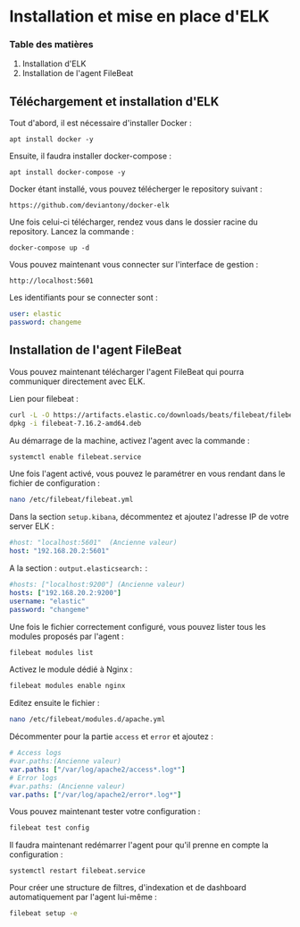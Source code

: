 # Installation et mise en place d'ELK
### Table des matières 
1. Installation d'ELK
2. Installation de l'agent FileBeat 

## Téléchargement et installation d'ELK 
Tout d'abord, il est nécessaire d'installer Docker : 
```
apt install docker -y
```
Ensuite, il faudra installer docker-compose :
```
apt install docker-compose -y
```
Docker étant installé, vous pouvez télécherger le repository suivant :
```http
https://github.com/deviantony/docker-elk
```
Une fois celui-ci télécharger, rendez vous dans le dossier racine du repository.
Lancez la commande : 
```
docker-compose up -d
```
Vous pouvez maintenant vous connecter sur l'interface de gestion :
```http
http://localhost:5601
```
Les identifiants pour se connecter sont :
```yml
user: elastic
password: changeme
```

## Installation de l'agent FileBeat

Vous pouvez maintenant télécharger l'agent FileBeat qui pourra communiquer directement avec ELK.

Lien pour filebeat :
```bash
curl -L -O https://artifacts.elastic.co/downloads/beats/filebeat/filebeat-7.16.2-amd64.deb
dpkg -i filebeat-7.16.2-amd64.deb
```
Au démarrage de la machine, activez l'agent avec la commande :
```bash
systemctl enable filebeat.service
```
Une fois l'agent activé, vous pouvez le paramétrer en vous rendant dans le fichier de configuration :
```bash
nano /etc/filebeat/filebeat.yml
```
Dans la section `setup.kibana`, décommentez et ajoutez l'adresse IP de votre server ELK :
```yml
#host: "localhost:5601"  (Ancienne valeur)
host: "192.168.20.2:5601"
```
A la section : `output.elasticsearch:` :  
```yml 
#hosts: ["localhost:9200"] (Ancienne valeur)
hosts: ["192.168.20.2:9200"]
username: "elastic"
password: "changeme"
```
Une fois le fichier correctement configuré, vous pouvez lister tous les modules proposés par l'agent : 
```bash
filebeat modules list
```
Activez le module dédié à Nginx :
```bash
filebeat modules enable nginx
```
Editez ensuite le fichier :
```bash
nano /etc/filebeat/modules.d/apache.yml
```
Décommenter pour la partie `access` et `error` et ajoutez :
```yml
# Access logs
#var.paths:(Ancienne valeur)
var.paths: ["/var/log/apache2/access*.log*"]
# Error logs
#var.paths: (Ancienne valeur)
var.paths: ["/var/log/apache2/error*.log*"]
```
Vous pouvez maintenant tester votre configuration : 
```bash
filebeat test config
```
Il faudra maintenant redémarrer l'agent pour qu'il prenne en compte la configuration :
```
systemctl restart filebeat.service
```
Pour créer une structure de filtres, d'indexation et de dashboard automatiquement par l'agent lui-même :
```bash
filebeat setup -e
```